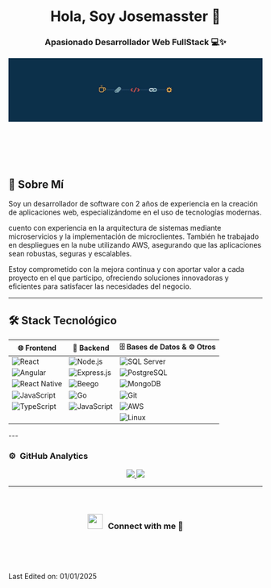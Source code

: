 <div align="center">
<h1>Hola, Soy Josemasster 👋</h1> 
</div>
<h3 align="center">
 Apasionado Desarrollador Web FullStack 💻✨ 
</h3>
<img src="./img/banner.jpeg"/>

<br><br>
---
## 🚀 Sobre Mí
Soy un desarrollador de software con 2 años de experiencia en la creación de aplicaciones web, especializándome en el uso de tecnologías modernas.

 cuento con experiencia en la arquitectura de sistemas mediante microservicios y la implementación de microclientes. También he trabajado en despliegues en la nube utilizando AWS, asegurando que las aplicaciones sean robustas, seguras y escalables.

Estoy comprometido con la mejora continua y con aportar valor a cada proyecto en el que participo, ofreciendo soluciones innovadoras y eficientes para satisfacer las necesidades del negocio.

---

## 🛠️ Stack Tecnológico  

<div align="center">

| 🌐 Frontend                            | 🔧 Backend                             | 🗄️ Bases de Datos & ⚙️ Otros           |
|----------------------------------------|----------------------------------------|----------------------------------------|
| ![React](https://img.shields.io/badge/React-20232A?style=flat&logo=react&logoColor=61DAFB)          | ![Node.js](https://img.shields.io/badge/Node.js-43853D?style=flat&logo=node.js&logoColor=white) | ![SQL Server](https://img.shields.io/badge/SQL_Server-CC2927?style=flat&logo=microsoft-sql-server&logoColor=white) |
| ![Angular](https://img.shields.io/badge/Angular-DD0031?style=flat&logo=angular&logoColor=white)    | ![Express.js](https://img.shields.io/badge/Express.js-404D59?style=flat)      | ![PostgreSQL](https://img.shields.io/badge/PostgreSQL-336791?style=flat&logo=postgresql&logoColor=white) |
| ![React Native](https://img.shields.io/badge/React_Native-20232A?style=flat&logo=react&logoColor=61DAFB) | ![Beego](https://img.shields.io/badge/Beego-35495E?style=flat&logo=go&logoColor=white) | ![MongoDB](https://img.shields.io/badge/MongoDB-47A248?style=flat&logo=mongodb&logoColor=white) |
| ![JavaScript](https://img.shields.io/badge/JavaScript-F7DF1E?style=flat&logo=javascript&logoColor=black) | ![Go](https://img.shields.io/badge/Go-00ADD8?style=flat&logo=go&logoColor=white) | ![Git](https://img.shields.io/badge/Git-F05032?style=flat&logo=git&logoColor=white) |
| ![TypeScript](https://img.shields.io/badge/TypeScript-3178C6?style=flat&logo=typescript&logoColor=white) | ![JavaScript](https://img.shields.io/badge/JavaScript-F7DF1E?style=flat&logo=javascript&logoColor=black) | ![AWS](https://img.shields.io/badge/AWS-232F3E?style=flat&logo=amazon-aws&logoColor=white) |
|                                        |                                        | ![Linux](https://img.shields.io/badge/Linux-FCC624?style=flat&logo=linux&logoColor=black) |
</div>
---


### ⚙️ &nbsp;GitHub Analytics

<p align="center">
  <a href="https://github.com/josemasster">
 <img height="180em" src="https://github-readme-stats-eight-theta.vercel.app/api?username=josemasster&show_icons=true&theme=algolia&include_all_commits=true&count_private=true"/>
  <img height="180em" src="https://github-readme-stats-eight-theta.vercel.app/api/top-langs/?username=josemasster&layout=compact&langs_count=8&theme=algolia"/>
  </a>
</p>

---
<br/>
<h3 align="center" > <img src="https://media.giphy.com/media/iY8CRBdQXODJSCERIr/giphy.gif" width="30" height="30" style="margin-right: 10px;">Connect with me 🤝 </h3>
<br><br><br>

Last Edited on: 01/01/2025



 
